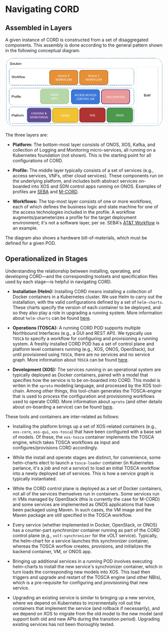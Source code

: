 # Navigating CORD

## Assembled in Layers

A given instance of CORD is constructed from a set of disaggregated
components. This assembly is done according to the general pattern
shown in the following conceptual diagram.

![Layers](images/layers.png)

The three layers are:

* **Platform:** The bottom-most layer consists of ONOS, XOS,
  Kafka, and collection of Logging and Monitoring micro-services,
  all running on a Kubernetes foundation (not shown). This is the
  starting point for all configurations of CORD.

* **Profile:** The middle layer typically consists of a set of
  services (e.g., access services, VNFs, other cloud services). These
  components run on the underlying platform, and includes both
  abstract services on-boarded into XOS and SDN control apps running
  on ONOS.  Examples of profiles are [SEBA](profiles/seba) and
  [M-CORD](profiles/mcord).

* **Workflows:** The top-most layer consists of one or more
  workflows, each of which defines the business logic and state
  machine for one of the access technologies included in the
  profile. A workflow augments/parameterizes a profile for the target
  deployment environment; it's not a software layer, per se.  SEBA's
  [AT&T Workflow](profiles/seba/workflows/att-install.md) is an example.

The diagram also shows a hardware bill-of-materials, which must be
defined for a given POD.

## Operationalized in Stages

Understanding the relationship between installing, operating, and developing
CORD—and the corresponding toolsets and specification files used by
each stage—is helpful in navigating CORD.

* **Installation (Helm):** Installing CORD means installing a collection
  of Docker containers in a Kubernetes cluster. We use Helm to carry out
  the installation, with the valid configurations defined by a set of
  `helm-charts`. These charts specify the version of each container to be
  deployed, and so they also play a role in upgrading a running system.
  More information about `helm-charts` can be found [here](charts/helm.md).

* **Operations (TOSCA):** A running CORD POD supports multiple Northbound
  Interfaces (e.g., a GUI and REST API).  We typically use `TOSCA` to specify
  a workflow for configuring and provisioning a running system. A freshly
  installed CORD POD has a set of control plane and platform level containers
  running (e.g., XOS, ONOS, OpenStack), but until provisioned using `TOSCA`,
  there are no services and no service graph. More information about `TOSCA`
  can be found [here](xos-tosca/README.md).

* **Development (XOS):** The services running in an operational system
  are typically deployed as Docker containers, paired with a model that
  specifies how the service is to be on-boarded into CORD. This model is
  writen in the `xproto` modeling language, and processed by the XOS
  tool-chain. Among other things, this tool-chain generates the
  TOSCA-engine that is used to process the configuration and provisioning
  workflows used to operate CORD. More information about `xproto` (and
  other details about on-boarding a service) can be found
  [here](xos/dev/xproto.md).

These tools and containers are inter-related as follows:

* Installing the platform brings up a set of XOS-related containers (e.g., `xos-core`,
  `xos-gui`, `xos-tosca`) that have been configured with a base set of models.
  Of these, the `xos-tosca` container implements the TOSCA engine, which
  takes TOSCA workflows as input and configures/provisions CORD accordingly.

* While the install and operate stages are distinct, for convenience,
  some helm-charts elect to launch a `tosca-loader` container
  (in Kubernetes parlance, it's a *job* and not a *service*) to load an initial
  TOSCA workflow into a newly deployed set of services. This is how a
  service graph is typically instantiated.

* While the CORD control plane is deployed as a set of Docker
  containers, not all of the services themselves run in containers.
  Some services run in VMs managed by OpenStack (this is currently
  the case for M-CORD) and some services are implemented as ONOS
  applications that have been packaged using Maven. In such cases,
  the VM image and the Maven package are still specified in the TOSCA
  workflow.

* Every service (whether implemented in Docker, OpenStack, or ONOS)
  has a counter-part *synchronizer* container running as part of the CORD
  control plane (e.g., `volt-synchronizer` for the vOLT service). Typically,
  the helm-chart for a service launches this synchronizer container, whereas
  the TOSCA worflow creates, provisions, and initializes the backend container,
  VM, or ONOS app.

* Bringing up additional services in a running POD involves executing
  helm-charts to install the new service's synchronizer container, which
  in turn loads the corresponding new models into XOS. This load then
  triggers and upgrade and restart of the TOSCA engine (and other NBIs),
  which is a pre-requisite for configuring and provisioning that new service.

* Upgrading an existing service is similar to bringing up a new service,
  where we depend on Kubernetes to incrermentally roll out the containers
  that implement the service (and rollback if necessarily), and we depend
  on XOS to migrate from the old model to the new model (and support
  both old and new APIs during the transition period). Upgrading existing
  services has not been thoroughly tested.

